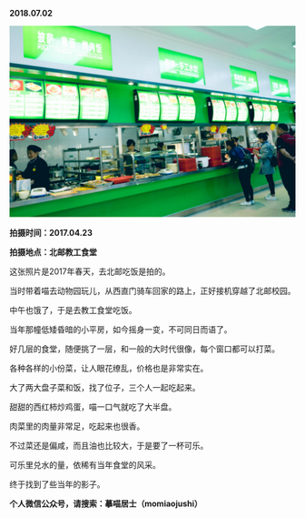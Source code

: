 
          
            
**2018.07.02**



![](img/51001-095d5c01af917498.jpg)




**拍摄时间：2017.04.23**

**拍摄地点：北邮教工食堂**

这张照片是2017年春天，去北邮吃饭是拍的。

当时带着喵去动物园玩儿，从西直门骑车回家的路上，正好接机穿越了北邮校园。

中午也饿了，于是去教工食堂吃饭。

当年那幢低矮昏暗的小平房，如今摇身一变，不可同日而语了。

好几层的食堂，随便挑了一层，和一般的大时代很像，每个窗口都可以打菜。

各种各样的小份菜，让人眼花缭乱，价格也是非常实在。

大了两大盘子菜和饭，找了位子，三个人一起吃起来。

甜甜的西红柿炒鸡蛋，喵一口气就吃了大半盘。

肉菜里的肉量非常足，吃起来也很香。

不过菜还是偏咸，而且油也比较大，于是要了一杯可乐。

可乐里兑水的量，依稀有当年食堂的风采。

终于找到了些当年的影子。


**个人微信公众号，请搜索：摹喵居士（momiaojushi）**

          
        